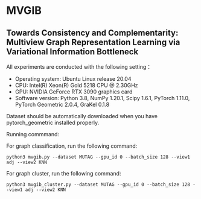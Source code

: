# MVGIB
## Towards Consistency and Complementarity: Multiview Graph Representation Learning via Variational Information Bottleneck

All experiments are conducted with the following setting：
- Operating system: Ubuntu Linux release 20.04
- CPU: Intel(R) Xeon(R) Gold 5218 CPU @ 2.30GHz 
- GPU: NVIDIA GeForce RTX 3090 graphics card 
- Software version: Python 3.8, NumPy 1.20.1, Scipy 1.6.1,  PyTorch 1.11.0, PyTorch Geometric 2.0.4, GraKel 0.1.8

Dataset should be automatically downloaded when you have pytorch_geometric installed properly.

Running commmand: 

For graph classification, run the following command:
```shell
python3 mvgib.py --dataset MUTAG --gpu_id 0 --batch_size 128 --view1 adj --view2 KNN
```

For graph cluster, run the following command:
```shell
python3 mvgib_cluster.py --dataset MUTAG --gpu_id 0 --batch_size 128 --view1 adj --view2 KNN
```
